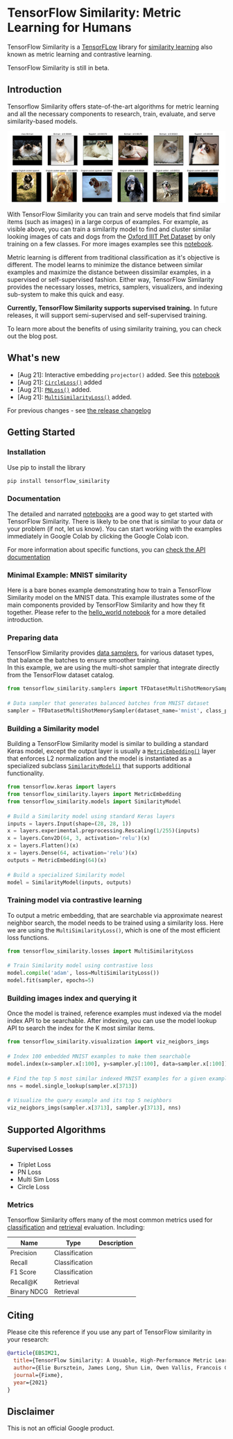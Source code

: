 # TensorFlow Similarity: Metric Learning for Humans

TensorFlow Similarity is a [TensorFLow](https://tensorflow.org) library for [similarity learning](https://en.wikipedia.org/wiki/Similarity_learning) also known as metric learning and contrastive learning.

TensorFlow Similarity is still in beta.

## Introduction

Tensorflow Similarity offers state-of-the-art algorithms for metric learning and all the necessary components to research, train, evaluate, and serve similarity-based models.

![Example of nearest neighbors search performed on the embedding generated by a similarity model trained on the Oxford IIIT Pet Dataset.](assets/images/similar-cats-and-dogs.jpg)

With TensorFlow Similarity you can train and serve models that find similar items (such as images) in a large corpus of examples. For example, as visible above, you can train a similarity model to find and cluster similar looking images of cats and dogs from the [Oxford IIIT Pet Dataset](https://www.tensorflow.org/datasets/catalog/oxford_iiit_pet) by only training on a few classes. For more images examples see this [notebook](examples/supervised_visualization.ipynb).

Metric learning is different from traditional classification as it's objective is different. The model learns to minimize the distance between similar examples and maximize the distance between dissimilar examples, in a supervised or self-supervised fashion. Either way, TensorFlow Similarity provides the necessary losses, metrics, samplers, visualizers, and indexing sub-system to make this quick and easy. 

**Currently, TensorFlow Similarity supports supervised training.** In future releases, it will support semi-supervised and self-supervised training.

To learn more about the benefits of using similarity training, you can check out the blog post.

## What's new

- [Aug 21]: Interactive embedding `projector()` added. See this [notebook](examples/supervised_visualization.ipynb)
- [Aug 21]: [`CircleLoss()`](api/TFSimilarity/losses/CircleLoss.md) added
- [Aug 21]: [`PNLoss()`](api/TFSimilarity/losses/PNLoss.md) added.
- [Aug 21]: [`MultiSimilarityLoss()`](api/TFSimilarity/losses/MultiSimilarityLoss.md) added.

For previous changes - see [the release changelog](./releases.md)

## Getting Started

### Installation

Use pip to install the library

```python
pip install tensorflow_similarity
```

### Documentation

The detailed and narrated [notebooks](examples/) are a good way to get started with TensorFlow Similarity. There is likely to be one that is similar to your data or your problem (if not, let us know). You can start working with the examples immediately in Google Colab by clicking the Google Colab icon.

For more information about specific functions, you can [check the API documentation](api/)

### Minimal Example: MNIST similarity

Here is a bare bones example demonstrating how to train a TensorFlow Similarity model on the MNIST data. This example illustrates some of the main components provided by TensorFlow Similarity and how they fit together. Please refer to the [hello_world notebook](examples/supervised_hello_world.ipynb) for a more detailed introduction.

### Preparing data

TensorFlow Similarity provides [data samplers](api/TFSimilarity/samplers/), for various dataset types, that balance the batches to ensure smoother training.  
In this example, we are using the multi-shot sampler that integrate directly from the TensorFlow dataset catalog.

```python
from tensorflow_similarity.samplers import TFDatasetMultiShotMemorySampler

# Data sampler that generates balanced batches from MNIST dataset
sampler = TFDatasetMultiShotMemorySampler(dataset_name='mnist', class_per_batch=10)
```

### Building a Similarity model

Building a TensorFlow Similarity model is similar to building a standard Keras model, except the output layer is usually a [`MetricEmbedding()`](api/TFSimilarity/layers/) layer that enforces L2 normalization and the model is instantiated as a specialized subclass [`SimilarityModel()`](api/TFSimilarity/models/) that supports additional functionality.

```python
from tensorflow.keras import layers
from tensorflow_similarity.layers import MetricEmbedding
from tensorflow_similarity.models import SimilarityModel

# Build a Similarity model using standard Keras layers
inputs = layers.Input(shape=(28, 28, 1))
x = layers.experimental.preprocessing.Rescaling(1/255)(inputs)
x = layers.Conv2D(64, 3, activation='relu')(x)
x = layers.Flatten()(x)
x = layers.Dense(64, activation='relu')(x)
outputs = MetricEmbedding(64)(x)

# Build a specialized Similarity model
model = SimilarityModel(inputs, outputs)
```

### Training model via contrastive learning

To output a metric embedding, that are searchable via approximate nearest neighbor search, the model needs to be trained using a similarity loss. Here we are using the `MultiSimilarityLoss()`, which is one of the most efficient loss functions.

```python
from tensorflow_similarity.losses import MultiSimilarityLoss

# Train Similarity model using contrastive loss
model.compile('adam', loss=MultiSimilarityLoss())
model.fit(sampler, epochs=5)
```

### Building images index and querying it

Once the model is trained, reference examples must indexed via the model index API to be searchable. After indexing, you can use the model lookup API to search the index for the K most similar items.

```python
from tensorflow_similarity.visualization import viz_neigbors_imgs

# Index 100 embedded MNIST examples to make them searchable
model.index(x=sampler.x[:100], y=sampler.y[:100], data=sampler.x[:100])

# Find the top 5 most similar indexed MNIST examples for a given example
nns = model.single_lookup(sampler.x[3713])

# Visualize the query example and its top 5 neighbors
viz_neigbors_imgs(sampler.x[3713], sampler.y[3713], nns)
```

## Supported Algorithms

### Supervised Losses

- Triplet Loss 
- PN Loss 
- Multi Sim Loss
- Circle Loss

### Metrics

Tensorflow Similarity offers many of the most common metrics used for [classification](api/TFSimilarity/classification_metrics/) and [retrieval](api/TFSimilarity/retrieval_metrics/) evaluation. Including:

| Name | Type | Description |
| ---- | ---- | ----------- |
| Precision | Classification | |
| Recall | Classification | | 
| F1 Score | Classification | |
| Recall@K | Retrieval | |
| Binary NDCG | Retrieval | |

## Citing

Please cite this reference if you use any part of TensorFlow similarity in your research:

```bibtex
@article{EBSIM21,
  title={TensorFlow Similarity: A Usuable, High-Performance Metric Learning Library},
  author={Elie Bursztein, James Long, Shun Lim, Owen Vallis, Francois Chollet},
  journal={Fixme},
  year={2021}
}
```

## Disclaimer

This is not an official Google product.
